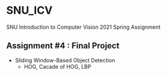 # SNU_ICV
SNU Introduction to Computer Vision 2021 Spring Assignment
## Assignment #4 : Final Project
- Sliding Window-Based Object Detection
  - HOG, Cacade of HOG, LBP
